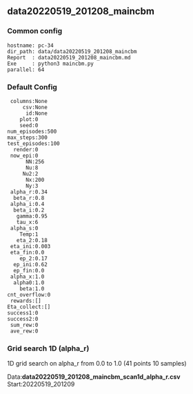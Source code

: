 ## data20220519_201208_maincbm
### Common config
```
hostname: pc-34
dir_path: data/data20220519_201208_maincbm
Report  : data20220519_201208_maincbm.md
Exe     : python3 maincbm.py 
parallel: 64
```
### Default Config
```
 columns:None
     csv:None
      id:None
    plot:0
    seed:0
num_episodes:500
max_steps:300
test_episodes:100
  render:0
 now_epi:0
      NN:256
      Nu:8
     Nu2:2
      Nx:200
      Ny:3
 alpha_r:0.34
  beta_r:0.8
 alpha_i:0.4
  beta_i:0.2
   gamma:0.95
   tau_x:6
 alpha_s:0
    Temp:1
   eta_2:0.18
 eta_ini:0.003
 eta_fin:0.0
    ep_2:0.17
  ep_ini:0.62
  ep_fin:0.0
 alpha_x:1.0
  alpha0:1.0
    beta:1.0
cnt_overflow:0
 rewards:[]
Eta_collect:[]
success1:0
success2:0
 sum_rew:0
 ave_rew:0
```
### Grid search 1D (alpha_r) 
1D grid search on alpha_r from 0.0 to 1.0 (41 points 10 samples)

Data:**data20220519_201208_maincbm_scan1d_alpha_r.csv**  
Start:20220519_201209  
